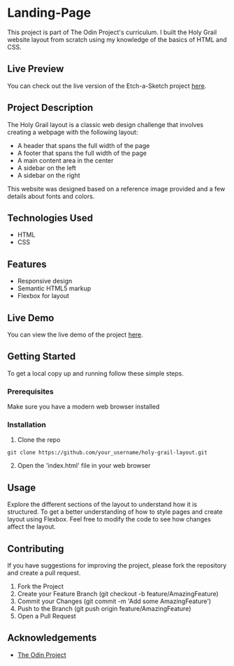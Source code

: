 # Landing-Page

This project is part of The Odin Project's curriculum. I built the Holy Grail website layout from scratch using my knowledge of the basics of HTML and CSS.

## Live Preview

You can check out the live version of the Etch-a-Sketch project [here](https://sharwari19.github.io/Landing-Page/).


## Project Description

The Holy Grail layout is a classic web design challenge that involves creating a webpage with the following layout:

* A header that spans the full width of the page
* A footer that spans the full width of the page
* A main content area in the center
* A sidebar on the left
* A sidebar on the right

This website was designed based on a reference image provided and a few details about fonts and colors.

## Technologies Used

* HTML
* CSS

## Features

* Responsive design
* Semantic HTML5 markup
* Flexbox for layout

## Live Demo

You can view the live demo of the project [here](https://sharwari19.github.io/Landing-Page/).

## Getting Started

To get a local copy up and running follow these simple steps.

### Prerequisites

Make sure you have a modern web browser installed

### Installation

1. Clone the repo

```
git clone https://github.com/your_username/holy-grail-layout.git

```
2. Open the 'index.html' file in your web browser

## Usage

Explore the different sections of the layout to understand how it is structured. To get a better understanding of how to style pages and create layout using Flexbox. Feel free to modify the code to see how changes affect the layout.

## Contributing

If you have suggestions for improving the project, please fork the repository and create a pull request. 

1. Fork the Project
2. Create your Feature Branch (git checkout -b feature/AmazingFeature)
3. Commit your Changes (git commit -m 'Add some AmazingFeature')
4. Push to the Branch (git push origin feature/AmazingFeature)
5. Open a Pull Request

## Acknowledgements

* [The Odin Project](https://www.theodinproject.com/dashboard)
